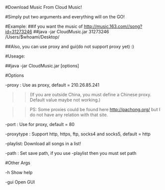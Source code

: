 #Download Music From Cloud Music!

#Simply put two arguments and everything will on the GO!

#Example:
##if you want the music of http://music.163.com//song?id=31273246 
##java -jar CloudMusic.jar 31273246 /Users/$whoami/Desktop/

##Also, you can use proxy and gui(do not support proxy yet) :)

#Useage:

##java -jar CloudMusic.jar <id> <path> [options]

#Options

-proxy <host>: Use <host> as proxy, default = 210.26.85.241

>>(If you are outside China, you must define a Chinese proxy. Default value maybe not working.)

>>PS: Some proxies could be found here http://pachong.org/ but I do not have any relation with that site.

-port <port>: Use <port> for proxy, default = 80

-proxytype <type>: Support http, https, ftp, socks4 and socks5, default = http

-playlist: Download all songs in a list!

-path <path>: Set save path, if you use -playlist then you must set path

#Other Args

-h Show help

-gui Open GUI
